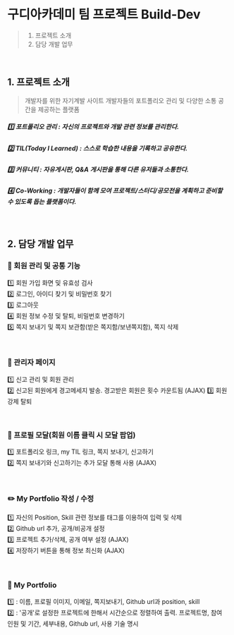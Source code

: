 # 구디아카데미 팀 프로젝트 Build-Dev
> 1. 프로젝트 소개
> 1. 담당 개발 업무

<br>

## 1. 프로젝트 소개
> 개발자를 위한 자기계발 사이트
> 개발자들의 포트폴리오 관리 및 다양한 소통 공간을 제공하는 플랫폼

##### :one: 포트폴리오 관리 : 자신의 프로젝트와 개발 관련 정보를 관리한다.
##### :two:  TIL(Today I Learned) : 스스로 학습한 내용을 기록하고 공유한다.
##### :three:  커뮤니티 : 자유게시판, Q&A 게시판을 통해 다른 유저들과 소통한다.
##### :four:  Co-Working : 개발자들이 함께 모여 프로젝트/스터디/공모전을 계획하고 준비할 수 있도록 돕는 플랫폼이다.

<br>

## 2. 담당 개발 업무  
### :couple: 회원 관리 및 공통 기능
:one: 회원 가입 화면 및 유효성 검사<br>
:two: 로그인, 아이디 찾기 및 비밀번호 찾기<br>
:three: 로그아웃<br>
:four: 회원 정보 수정 및 탈퇴, 비밀번호 변경하기<br>
:five: 쪽지 보내기 및 쪽지 보관함(받은 쪽지함/보낸쪽지함), 쪽지 삭제

<br>

### :hammer: 관리자 페이지
:one: 신고 관리 및 회원 관리<br>
:two: 신고된 회원에게 경고메세지 발송. 경고받은 회원은 횟수 카운트됨 (AJAX)
:three: 회원 강제 탈퇴

<br>

### :massage: 프로필 모달(회원 이름 클릭 시 모달 팝업) 
:one: 포트폴리오 링크, my TIL 링크, 쪽지 보내기, 신고하기<br>
:two: 쪽지 보내기와 신고하기는 추가 모달 통해 사용 (AJAX)

<br>

### :pencil2: My Portfolio 작성 / 수정 
:one: 자신의 Position, Skill 관련 정보를 태그를 이용하여 입력 및 삭제<br>
:two: Github url 추가, 공개/비공개 설정<br>
:three: 프로젝트 추가/삭제, 공개 여부 설정 (AJAX)<br>
:four: 저장하기 버튼을 통해 정보 최신화 (AJAX)

<br>

### :scroll: My Portfolio 
:one: <Profile> : 이름, 프로필 이미지, 이메일, 쪽지보내기, Github url과 position, skill <br>
:two: <Project Timeline> : '공개'로 설정한 프로젝트에 한해서 시간순으로 정렬하여 출력. 프로젝트명, 참여 인원 및 기간, 세부내용, Github url, 사용 기술 명시
